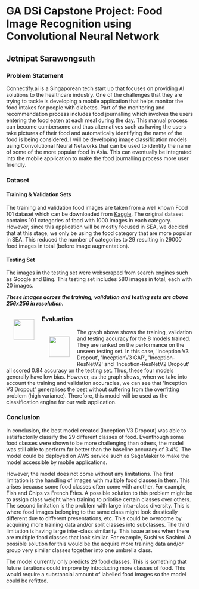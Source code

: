 # GA DSi Capstone Project: Food Image Recognition using Convolutional Neural Network
## Jetnipat Sarawongsuth 
### Problem Statement

Connectify.ai is a Singaporean tech start up that focuses on providing AI solutions to the healthcare industry. One of the challenges that they are trying to tackle is developing a mobile application that helps monitor the food intakes for people with diabetes. Part of the monitoring and recommendation process includes food journalling which involves the users entering the food eaten at each meal during the day. This manual process can become cumbersome and thus alternatives such as having the users take pictures of their food and automatically identifying the name of the food is being considered. I will be developing image classification models using Convolutional Neural Networks that can be used to identify the name of some of the more popular food in Asia. This can eventually be integrated into the mobile application to make the food journalling process more user friendly.


### Dataset
#### Training & Validation Sets
The training and validation food images are taken from a well known Food 101 dataset which can be downloaded from [Kaggle](https://www.kaggle.com/dansbecker/food-101). The original dataset contains 101 categories of food with 1000 images in each category. However, since this application will be mostly focused in SEA, we decided that at this stage, we only be using the food category that are more popular in SEA. This reduced the number of categories to 29 resulting in 29000 food images in total (before image augmentation).

#### Testing Set
The images in the testing set were webscraped from search engines such as Google and Bing. This testing set includes 580 images in total, each with 20 images.


***These images across the training, validation and testing sets are above 256x256 in resolution.***

<img src="https://github.com/bosssarawongsuth/cnn_food_classification/blob/main/images/images.PNG?raw=true" style="float: left; margin: 20px; height: 55px">



### Evaluation
<img src="https://github.com/bosssarawongsuth/cnn_food_classification/blob/main/images/evaluation.png?raw=true" style="float: left; margin: 20px; height: 55px">

The graph above shows the training, validation and testing accuracy for the 8 models trained. They are ranked on the performance on the unseen testing set. In this case, 'Inception V3 Dropout', 'InceptionV3 GAP', 'Inception-ResNetV2' and 'Inception-ResNetV2 Dropout' all scored 0.84 accuracy on the testing set. Thus, these four models generally have low bias. However, as the graph shows, when we take into account the training and validation accuracies, we can see that 'Inception V3 Dropout' generalises the best without suffering from the overfitting problem (high variance). Therefore, this model will be used as the classification engine for our web application.


### Conclusion

In conclusion, the best model created (Inception V3 Dropout) was able to satisfactorily classify the 29 different classes of food. Eventhough some food classes were shown to be more challenging than others, the model was still able to perform far better than the baseline accuracy of 3.4%. The model could be deployed on AWS service such as SageMaker to make the model accessible by mobile applications.

However, the model does not come without any limitations. The first limitation is the handling of images with multiple food classes in them. This arises because some food classes often come with another. For example, Fish and Chips vs French Fries. A possible solution to this problem might be to assign class weight when training to priotise certain classes over others. The second limitation is the problem with large intra-class diversity. This is where food images belonging to the same class might look drastically different due to different presentations, etc. This could be overcome by acquiring more training data and/or split classes into subclasses. The third limitation is having large inter-class similarity. This issue arises when there are multiple food classes that look similar. For example, Sushi vs Sashimi. A possible solution for this would be the acquire more training data and/or group very similar classes together into one umbrella class.

The model currently only predicts 29 food classes. This is something that future iterations could improve by introducing more classes of food. This would require a substancial amount of labelled food images so the model could be refitted.
